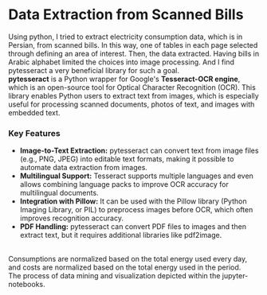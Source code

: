 # Data Extraction from Scanned Bills
Using python, I tried to extract electricity consumption data, which is in Persian, from scanned bills. In this way, one of tables in each page selected through defining an area of interest. Then, the data extracted. Having bills in Arabic alphabet limited the choices into image processing. And I find pytesseract a very beneficial library for such a goal.
<br/>
**pytesseract** is a Python wrapper for Google's **Tesseract-OCR engine**, which is an open-source tool for Optical Character Recognition (OCR). This library enables Python users to extract text from images, which is especially useful for processing scanned documents, photos of text, and images with embedded text.
<br/>
### Key Features
* **Image-to-Text Extraction:** pytesseract can convert text from image files (e.g., PNG, JPEG) into editable text formats, making it possible to automate data extraction from images.
* **Multilingual Support:** Tesseract supports multiple languages and even allows combining language packs to improve OCR accuracy for multilingual documents.
* **Integration with Pillow:** It can be used with the Pillow library (Python Imaging Library, or PIL) to preprocess images before OCR, which often improves recognition accuracy.
* **PDF Handling:** pytesseract can convert PDF files to images and then extract text, but it requires additional libraries like pdf2image.
<br/>
Consumptions are normalized based on the total energy used every day, and costs are normalized based on the total energy used in the period.
<br/>
The process of data mining and visualization depicted within the jupyter-notebooks.
